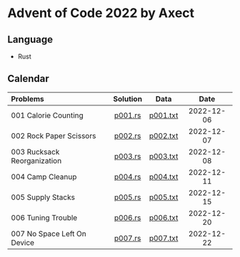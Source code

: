 # Advent of Code 2022 by Axect

## Language

* Rust

## Calendar

Problems | Solution | Data | Date
:------ | :------: | :--: | :---:
001 Calorie Counting | [p001.rs](./src/problems/p001.rs) | [p001.txt](./input/p001.txt) | 2022-12-06
002 Rock Paper Scissors | [p002.rs](./src/problems/p002.rs) | [p002.txt](./input/p002.txt) | 2022-12-07
003 Rucksack Reorganization | [p003.rs](./src/problems/p003.rs) | [p003.txt](./input/p003.txt) | 2022-12-08
004 Camp Cleanup | [p004.rs](./src/problems/p004.rs) | [p004.txt](./input/p004.txt) | 2022-12-11
005 Supply Stacks | [p005.rs](./src/problems/p005.rs) | [p005.txt](./input/p005.txt) | 2022-12-15
006 Tuning Trouble | [p006.rs](./src/problems/p006.rs) | [p006.txt](./input/p006.txt) | 2022-12-20
007 No Space Left On Device | [p007.rs](./src/problems/p007.rs) | [p007.txt](./input/p007.txt) | 2022-12-22
